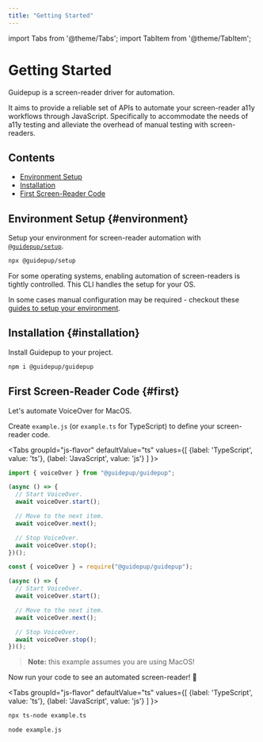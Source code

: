 ```yaml
---
title: "Getting Started"
---
```


import Tabs from '@theme/Tabs';
import TabItem from '@theme/TabItem';

# Getting Started

Guidepup is a screen-reader driver for automation.

It aims to provide a reliable set of APIs to automate your screen-reader a11y workflows through JavaScript. Specifically to accommodate the needs of a11y testing and alleviate the overhead of manual testing with screen-readers.

## Contents

- [Environment Setup](./intro#environment)
- [Installation](./intro#installation)
- [First Screen-Reader Code](./intro#first)

## Environment Setup {#environment}

Setup your environment for screen-reader automation with [`@guidepup/setup`](https://github.com/guidepup/setup).

```bash
npx @guidepup/setup
```

For some operating systems, enabling automation of screen-readers is tightly controlled. This CLI handles the setup for your OS.

In some cases manual configuration may be required - checkout these [guides to setup your environment](./guides/environment).

## Installation {#installation}

Install Guidepup to your project.

```bash
npm i @guidepup/guidepup
```

## First Screen-Reader Code {#first}

Let's automate VoiceOver for MacOS.

Create `example.js` (or `example.ts` for TypeScript) to define your screen-reader code.

<Tabs
  groupId="js-flavor"
  defaultValue="ts"
  values={[
    {label: 'TypeScript', value: 'ts'},
    {label: 'JavaScript', value: 'js'}
  ]
}>
<TabItem value="ts">

```ts
import { voiceOver } from "@guidepup/guidepup";

(async () => {
  // Start VoiceOver.
  await voiceOver.start();

  // Move to the next item.
  await voiceOver.next();

  // Stop VoiceOver.
  await voiceOver.stop();
})();
```

</TabItem>
<TabItem value="js">

```js
const { voiceOver } = require("@guidepup/guidepup");

(async () => {
  // Start VoiceOver.
  await voiceOver.start();

  // Move to the next item.
  await voiceOver.next();

  // Stop VoiceOver.
  await voiceOver.stop();
})();
```

</TabItem>
</Tabs>

> **Note:** this example assumes you are using MacOS!

Now run your code to see an automated screen-reader! 🚀

<Tabs
  groupId="js-flavor"
  defaultValue="ts"
  values={[
    {label: 'TypeScript', value: 'ts'},
    {label: 'JavaScript', value: 'js'}
  ]
}>
<TabItem value="ts">

```bash
npx ts-node example.ts
```

</TabItem>
<TabItem value="js">

```bash
node example.js
```

</TabItem>
</Tabs>